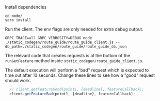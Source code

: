 Install dependencies

```shell
cd node/
yarn install
```

Run the client. The env flags are only needed for extra debug output.

```shell
GRPC_TRACE=all GRPC_VERBOSITY=DEBUG node ./static_codegen/route_guide/route_guide_client.js --db_path=./static_codegen/route_guide/route_guide_db.json
```

The relevant code that creates requests is at the bottom of the `runGetFeature` method inside 
`static_codegen/route_guide_client.js`.

The default execution will perform a "bad" request which is expected to time out after 10 seconds.
Change these lines to see how a "good" request should work.

```javascript
  // client.getFeatureGood(point1, {deadline}, featureCallback);
  client.getFeatureBad(point1, {deadline}, featureCallback);
```
